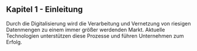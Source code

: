 ## Kapitel 1 - Einleitung
Durch die Digitalisierung wird die Verarbeitung und Vernetzung von riesigen Datenmengen zu einem immer größer werdenden Markt. Aktuelle Technologien unterstützen diese Prozesse und führen Unternehmen zum Erfolg.
